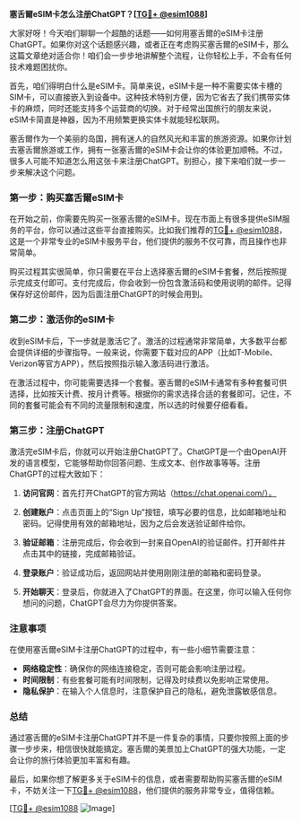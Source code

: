 **塞舌爾eSIM卡怎么注册ChatGPT？[[TG💪+ @esim1088](https://t.me/s/esim1088)]**

大家好呀！今天咱们聊聊一个超酷的话题——如何用塞舌爾的eSIM卡注册ChatGPT。如果你对这个话题感兴趣，或者正在考虑购买塞舌爾的eSIM卡，那么这篇文章绝对适合你！咱们会一步步地讲解整个流程，让你轻松上手，不会有任何技术难题困扰你。

首先，咱们得明白什么是eSIM卡。简单来说，eSIM卡是一种不需要实体卡槽的SIM卡，可以直接嵌入到设备中。这种技术特别方便，因为它省去了我们携带实体卡的麻烦，同时还能支持多个运营商的切换。对于经常出国旅行的朋友来说，eSIM卡简直是神器，因为不用频繁更换实体卡就能轻松联网。

塞舌爾作为一个美丽的岛国，拥有迷人的自然风光和丰富的旅游资源。如果你计划去塞舌爾旅游或工作，拥有一张塞舌爾的eSIM卡会让你的体验更加顺畅。不过，很多人可能不知道怎么用这张卡来注册ChatGPT。别担心，接下来咱们就一步一步来解决这个问题。

### 第一步：购买塞舌爾eSIM卡

在开始之前，你需要先购买一张塞舌爾的eSIM卡。现在市面上有很多提供eSIM服务的平台，你可以通过这些平台直接购买。比如我们推荐的[TG💪+ @esim1088](https://t.me/s/esim1088)，这是一个非常专业的eSIM卡服务平台，他们提供的服务不仅可靠，而且操作也非常简单。

购买过程其实很简单，你只需要在平台上选择塞舌爾的eSIM卡套餐，然后按照提示完成支付即可。支付完成后，你会收到一份包含激活码和使用说明的邮件。记得保存好这份邮件，因为后面注册ChatGPT的时候会用到。

### 第二步：激活你的eSIM卡

收到eSIM卡后，下一步就是激活它了。激活的过程通常非常简单，大多数平台都会提供详细的步骤指导。一般来说，你需要下载对应的APP（比如T-Mobile、Verizon等官方APP），然后按照指示输入激活码进行激活。

在激活过程中，你可能需要选择一个套餐。塞舌爾的eSIM卡通常有多种套餐可供选择，比如按天计费、按月计费等。根据你的需求选择合适的套餐即可。记住，不同的套餐可能会有不同的流量限制和速度，所以选的时候要仔细看看。

### 第三步：注册ChatGPT

激活完eSIM卡后，你就可以开始注册ChatGPT了。ChatGPT是一个由OpenAI开发的语言模型，它能够帮助你回答问题、生成文本、创作故事等等。注册ChatGPT的过程大致如下：

1. **访问官网**：首先打开ChatGPT的官方网站（https://chat.openai.com/）。
   
2. **创建账户**：点击页面上的“Sign Up”按钮，填写必要的信息，比如邮箱地址和密码。记得使用有效的邮箱地址，因为之后会发送验证邮件给你。

3. **验证邮箱**：注册完成后，你会收到一封来自OpenAI的验证邮件。打开邮件并点击其中的链接，完成邮箱验证。

4. **登录账户**：验证成功后，返回网站并使用刚刚注册的邮箱和密码登录。

5. **开始聊天**：登录后，你就进入了ChatGPT的界面。在这里，你可以输入任何你想问的问题，ChatGPT会尽力为你提供答案。

### 注意事项

在使用塞舌爾eSIM卡注册ChatGPT的过程中，有一些小细节需要注意：

- **网络稳定性**：确保你的网络连接稳定，否则可能会影响注册过程。
- **时间限制**：有些套餐可能有时间限制，记得及时续费以免影响正常使用。
- **隐私保护**：在输入个人信息时，注意保护自己的隐私，避免泄露敏感信息。

### 总结

通过塞舌爾的eSIM卡注册ChatGPT并不是一件复杂的事情，只要你按照上面的步骤一步步来，相信很快就能搞定。塞舌爾的美景加上ChatGPT的强大功能，一定会让你的旅行体验更加丰富和有趣。

最后，如果你想了解更多关于eSIM卡的信息，或者需要帮助购买塞舌爾的eSIM卡，不妨关注一下[TG💪+ @esim1088](https://t.me/s/esim1088)，他们提供的服务非常专业，值得信赖。

[[TG💪+ @esim1088](https://t.me/s/esim1088) ![Image](https://i.postimg.cc/4NQfJmqS/Snipaste-2025-05-13-00-14-12.png)]